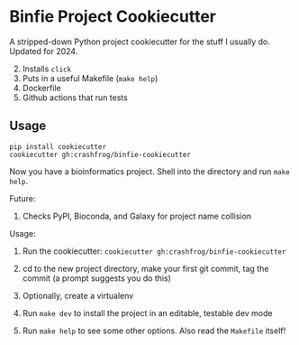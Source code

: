 # Binfie Project Cookiecutter

A stripped-down Python project cookiecutter for the stuff I usually do. Updated for 2024.


2) Installs `click`
3) Puts in a useful Makefile (`make help`)
4) Dockerfile
5) Github actions that run tests

## Usage

    pip install cookiecutter
    cookiecutter gh:crashfrog/binfie-cookiecutter

Now you have a bioinformatics project. Shell into the directory and run `make help`.

Future:

1) Checks PyPI, Bioconda, and Galaxy for project name collision

Usage:

1) Run the cookiecutter: `cookiecutter gh:crashfrog/binfie-cookiecutter`

2) cd to the new project directory, make your first git commit, tag the commit (a prompt suggests you do this)

3) Optionally, create a virtualenv

4) Run `make dev` to install the project in an editable, testable dev mode

5) Run `make help` to see some other options. Also read the `Makefile` itself!